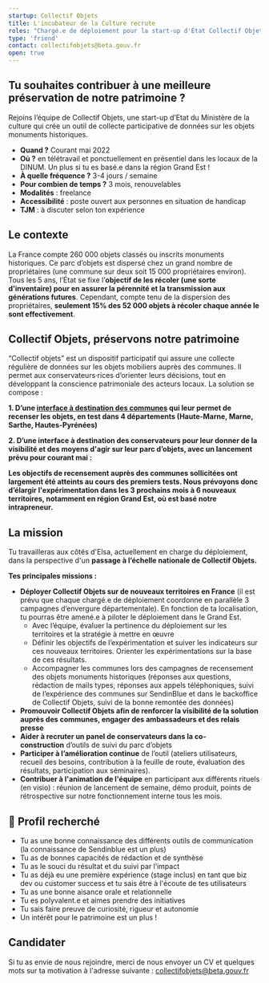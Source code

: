 ```yaml
---
startup: Collectif Objets
title: L'incubateur de la Culture recrute
roles: "Chargé.e de déploiement pour la start-up d'État Collectif Objets"
type: 'friend'
contact: collectifobjets@beta.gouv.fr
open: true
---
```



## **Tu souhaites contribuer à une meilleure préservation de notre patrimoine ?**
Rejoins l’équipe de Collectif Objets, une start-up d’Etat du Ministère de la culture qui crée un outil de collecte participative de données sur les objets monuments historiques.

- **Quand ?** Courant mai 2022
- **Où ?** en télétravail et ponctuellement en présentiel dans les locaux de la DINUM. Un plus si tu es basé.e dans la région Grand Est ! 
- **À quelle fréquence ?** 3-4 jours / semaine
- **Pour combien de temps ?** 3 mois, renouvelables
- **Modalités** : freelance
- **Accessibilité** : poste ouvert aux personnes en situation de handicap
- **TJM** : à discuter selon ton expérience


## **Le contexte**
La France compte 260 000 objets classés ou inscrits monuments historiques. Ce parc d’objets est dispersé chez un grand nombre de propriétaires (une commune sur deux soit 15 000 propriétaires environ). 
Tous les 5 ans, l’État se fixe l’**objectif de les récoler (une sorte d'inventaire) pour en assurer la pérennité et la transmission aux générations futures**.
Cependant, compte tenu de la dispersion des propriétaires, **seulement 15% des 52 000 objets à récoler chaque année le sont effectivement**. 

## **Collectif Objets, préservons notre patrimoine**
“Collectif objets” est un dispositif participatif qui assure une collecte régulière de données sur les objets mobiliers auprès des communes. Il permet aux conservateurs·rices d’orienter leurs décisions, tout en développant la conscience patrimoniale des acteurs locaux.
La solution se compose :


**1. D’une [interface à destination des communes](https://collectif-objets.beta.gouv.fr/) qui leur permet de recenser les objets, en test dans 4 départements (Haute-Marne, Marne, Sarthe, Hautes-Pyrénées)** 

**2. D’une interface à destination des conservateurs pour leur donner de la visibilité et des moyens d'agir sur leur parc d’objets, avec un lancement prévu pour courant mai :**

**Les objectifs de recensement auprès des communes sollicitées ont largement été atteints au cours des premiers tests. Nous prévoyons donc d’élargir l'expérimentation dans les 3 prochains mois à 6 nouveaux territoires, notamment en région Grand Est, où est basé notre intrapreneur.** 


## **La mission**

Tu travailleras aux côtés d'Elsa, actuellement en charge du déploiement, dans la perspective d'un **passage à l’échelle nationale de Collectif Objets.**

**Tes principales missions :**

- **Déployer Collectif Objets sur de nouveaux territoires en France** (il est prévu que chaque chargé.e de déploiement coordonne en parallèle 3 campagnes d’envergure départementale). En fonction de ta localisation, tu pourras être amené.e à piloter le déploiement dans le Grand Est.
    - Avec l’équipe, évaluer la pertinence du déploiement sur les territoires et la stratégie à mettre en œuvre
    - Définir les objectifs de l’expérimentation et suiver les indicateurs sur ces nouveaux territoires. Orienter les expérimentations sur la base de ces résultats.
    - Accompagner les communes lors des campagnes de recensement des objets monuments historiques (réponses aux questions, rédaction de mails types, réponses aux appels téléphoniques, suivi de l’expérience des communes sur SendinBlue et dans le backoffice de Collectif Objets, suivi de la bonne remontée des données)
- **Promouvoir Collectif Objets afin de renforcer la visibilité de la solution auprès des communes, engager des ambassadeurs et des relais presse**
- **Aider à recruter un panel de conservateurs dans la co-construction** d’outils de suivi du parc d’objets 
- **Participer à l’amélioration continue** de l’outil (ateliers utilisateurs, recueil des besoins, contribution à la feuille de route, évaluation des résultats, participation aux séminaires).
- **Contribuer à l'animation de l'équipe** en participant aux différents rituels (en visio) : réunion de lancement de semaine, démo produit, points de rétrospective sur notre fonctionnement interne tous les mois.

## **🔎 Profil recherché**
- Tu as une bonne connaissance des différents outils de communication (la connaissance de Sendinblue est un plus)
- Tu as de bonnes capacités de rédaction et de synthèse
- Tu as le souci du résultat et du suivi par l’impact
- Tu as déjà eu une première expérience (stage inclus) en tant que biz dev ou customer success et tu sais être à l'écoute de tes utilisateurs
- Tu as une bonne aisance orale et relationnelle
- Tu es polyvalent.e et aimes prendre des initiatives
- Tu sais faire preuve de curiosité, rigueur et autonomie
- Un intérêt pour le patrimoine est un plus !

## **Candidater**
Si tu as envie de nous rejoindre, merci de nous envoyer un CV et quelques mots sur ta motivation à l'adresse suivante : collectifobjets@beta.gouv.fr 
